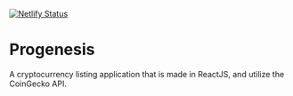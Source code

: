 [![Netlify Status](https://api.netlify.com/api/v1/badges/355752ff-f2d6-4ea6-855c-db0e30b469f7/deploy-status)](https://app.netlify.com/sites/tepum/deploys)

# Progenesis

A cryptocurrency listing application that is made in ReactJS, and utilize the CoinGecko API.
